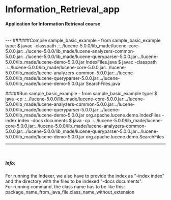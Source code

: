 # Information_Retrieval_app

#### Application for Information Retrieval course

<br />
---
######Compile sample_basic_example - from sample_basic_example type: 
    $ javac -classpath .:../lucene-5.0.0/lib_made/lucene-core-5.0.0.jar:../lucene-5.0.0/lib_made/lucene-analyzers-common-5.0.0.jar:../lucene-5.0.0/lib_made/lucene-queryparser-5.0.0.jar:../lucene-5.0.0/lib_made/lucene-demo-5.0.0.jar IndexFiles.java
    $ javac -classpath .:../lucene-5.0.0/lib_made/lucene-core-5.0.0.jar:../lucene-5.0.0/lib_made/lucene-analyzers-common-5.0.0.jar:../lucene-5.0.0/lib_made/lucene-queryparser-5.0.0.jar:../lucene-5.0.0/lib_made/lucene-demo-5.0.0.jar SearchFiles.java 

#####Run sample_basic_example - from sample_basic_example type:
    $ java -cp .:../lucene-5.0.0/lib_made/lucene-core-5.0.0.jar:../lucene-5.0.0/lib_made/lucene-analyzers-common-5.0.0.jar:../lucene-5.0.0/lib_made/lucene-queryparser-5.0.0.jar:../lucene-5.0.0/lib_made/lucene-demo-5.0.0.jar org.apache.lucene.demo.IndexFiles -index index -docs documents
    $ java -cp .:../lucene-5.0.0/lib_made/lucene-core-5.0.0.jar:../lucene-5.0.0/lib_made/lucene-analyzers-common-5.0.0.jar:../lucene-5.0.0/lib_made/lucene-queryparser-5.0.0.jar:../lucene-5.0.0/lib_made/lucene-demo-5.0.0.jar org.apache.lucene.demo.SearchFiles

---
<br />
    <h5> Info: </h5> 
    For running the Indexer, we also have to provide the index as "-index index" and the directory with the files to be indexed "-docs documents".
<br />
    For running command, the class name has to be like this: package_name_from_java_file.class_name_without_extension
                    
<br />
<br />

